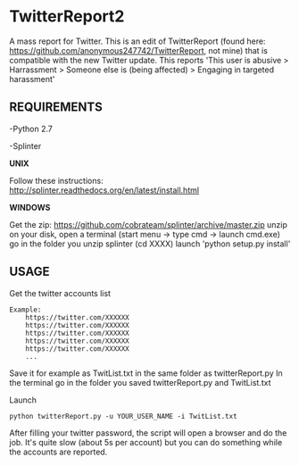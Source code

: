 # TwitterReport2
A mass report for Twitter. 
This is an edit of TwitterReport (found here: https://github.com/anonymous247742/TwitterReport, not mine) that is compatible with the new Twitter update. 
This reports 'This user is abusive > Harrassment > Someone else is (being affected) > Engaging in targeted harassment'

## REQUIREMENTS

-Python 2.7

-Splinter

**UNIX**

Follow these instructions: http://splinter.readthedocs.org/en/latest/install.html

**WINDOWS**

Get the zip: https://github.com/cobrateam/splinter/archive/master.zip
unzip on your disk, open a terminal (start menu -> type cmd -> launch cmd.exe)
go in the folder you unzip splinter (cd XXXX)
launch 'python setup.py install'

## USAGE

Get the twitter accounts list

    Example: 
        https://twitter.com/XXXXXX
        https://twitter.com/XXXXXX
        https://twitter.com/XXXXXX
        https://twitter.com/XXXXXX
        https://twitter.com/XXXXXX
        ...

Save it for example as TwitList.txt in the same folder as twitterReport.py
In the terminal go in the folder you saved twitterReport.py and TwitList.txt

Launch

    python twitterReport.py -u YOUR_USER_NAME -i TwitList.txt

After filling your twitter password, the script will open a browser and do the job.
It's quite slow (about 5s per account) but you can do something while the accounts are reported.
